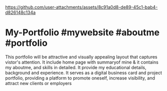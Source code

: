 

https://github.com/user-attachments/assets/8c91a0d8-de89-45c1-bab4-d826148c134a

# My-Portfolio #mywebsite #aboutme #portfolio

This portfolio will be attractive and visually appealing layout that captures vistor's attention. It include home page with summaryof mine & it contains my aboutme, and skills in detailed. It provide my educational details, background and experience. It serves as a digital business card and project portfolio, providing a platform to promote oneself, increase visibility, and attract new clients or employers
